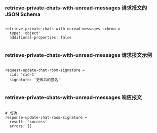 ### retrieve-private-chats-with-unread-messages 请求报文的 JSON Schema
<pre><code>
retrieve-private-chats-with-unread-messages-schema =
  type: 'object'
  additional-properties: false

</code></pre>

### retrieve-private-chats-with-unread-messages 请求报文示例
<pre><code>
request-update-chat-room-signature =
  cid: 'cid-1'
  signature: '更改后的签名'

</code></pre>

### retrieve-private-chats-with-unread-messages 响应报文
<pre><code>
# 成功
response-update-chat-room-signature =
  result: 'success'
  errors: []

</code></pre>


